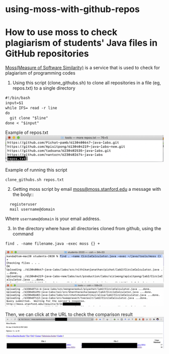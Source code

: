 # using-moss-with-github-repos

How to use moss to check plagiarism of students' Java files in GitHub repositories
==================================================================================

[Moss(Measure of Software Similarity)](http://theory.stanford.edu/~aiken/moss/)
is a service that is used to check for plagiarism of programming codes

1. Using this script (clone_githubs.sh) to clone all repositories in a file (eg, repos.txt) to a single directory

```
#!/bin/bash
input=$1
while IFS= read -r line
do
  git clone "$line"
done < "$input"
```

Example of repos.txt
![alt text](https://github.com/krunapon/using-moss-with-github-repos/blob/main/images/repos-sample.png)

Example of running this script
```
clone_githubs.sh repos.txt
```




2. Getting moss script by email moss@moss.stanford.edu a message with the body::

```
  registeruser
  mail username@domain
```

Where ``username@domain`` is your email address.

3. In the directory where have all directories cloned from github, using the command

```
find . -name filename.java -exec moss {} +
```
![alt text](https://github.com/krunapon/using-moss-with-github-repos/blob/main/images/sample-start-check-java-files.png)
![alt text](https://github.com/krunapon/using-moss-with-github-repos/blob/main/images/sample-finish-check-java-files.png)

Then, we can click at the URL to check the comparison result
![alt text](https://github.com/krunapon/using-moss-with-github-repos/blob/main/images/moss-result.png)
